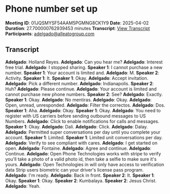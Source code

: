 # Phone number set up
**Meeting ID**: 01JQSMYSF54AAM5PGMNG8CK1Y9
**Date**: 2025-04-02
**Duration**: 27.700000762939453 minutes
**Transcript**: [View Transcript](https://app.fireflies.ai/view/01JQSMYSF54AAM5PGMNG8CK1Y9)
**Participants**: adelgado@alleatogroup.com

## Transcript
**Adelgado**: Holland Reyes.
**Adelgado**: Can you hear me?
**Adelgado**: Interest free trial.
**Adelgado**: I stopped sharing.
**Speaker 1**: I cannot purchase a new number.
**Speaker 1**: Your account is limited and.
**Adelgado**: M.
**Speaker 2**: Activity.
**Speaker 1**: It.
**Speaker 1**: Okay.
**Adelgado**: Accept invitation.
**Adelgado**: Pick a different number.
**Adelgado**: Indianapolis.
**Speaker 2**: Huh?
**Adelgado**: Please continue.
**Adelgado**: Your account is limited and cannot purchase new phone numbers.
**Speaker 2**: See?
**Adelgado**: Exactly.
**Speaker 1**: Okay.
**Adelgado**: No mentiras.
**Adelgado**: Okay.
**Adelgado**: Open, unread, unresponded.
**Adelgado**: Filter the correctos.
**Adelgado**: Dos.
**Speaker 1**: Aha.
**Adelgado**: Okay.
**Speaker 1**: Okay.
**Adelgado**: You need to register with US carriers before sending outbound messages to US Numbers.
**Adelgado**: Click to enable notifications for calls and messages.
**Speaker 1**: Okay.
**Adelgado**: Dali.
**Adelgado**: Click.
**Adelgado**: Dalay.
**Adelgado**: Permitted super conversations per day until you complete your account.
**Speaker 1**: Limited.
**Speaker 1**: Limited unit conversations per day.
**Adelgado**: Verify to see compliant with cares.
**Adelgado**: I get started on open.
**Adelgado**: Fontaine.
**Adelgado**: Agree and continue.
**Adelgado**: Continue.
**Adelgado**: Open Phone Technologies works with stripe to verify you'll take a photo of a valid photo id, then take a selfie to make sure it's yours.
**Adelgado**: Open Technologies in will only have access to verification data Strip users biometric can your driver's license pass program.
**Adelgado**: I'm ready.
**Adelgado**: Back in front.
**Speaker 2**: It.
**Speaker 1**: Okay.
**Speaker 1**: Okay.
**Speaker 2**: Kumbalaya.
**Speaker 2**: Jesus Christ.
**Adelgado**: Yeah.